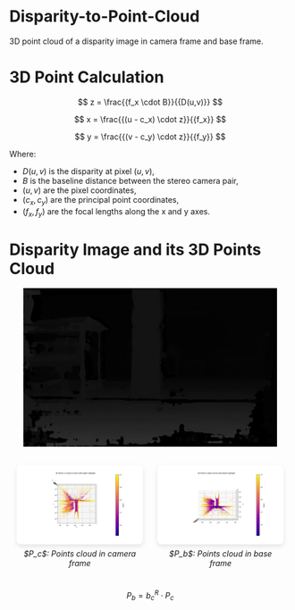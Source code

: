 # Disparity-to-Point-Cloud
3D point cloud of a disparity image in camera frame and base frame.

# 3D Point Calculation

$$
z = \frac{{f_x \cdot B}}{{D(u,v)}}
$$

$$
x = \frac{{(u - c_x) \cdot z}}{{f_x}}
$$

$$
y = \frac{{(v - c_y) \cdot z}}{{f_y}}
$$

Where:
- $D(u,v)$ is the disparity at pixel $(u,v)$,
- $B$ is the baseline distance between the stereo camera pair,
- $(u,v)$ are the pixel coordinates,
- $(c_x, c_y)$ are the principal point coordinates,
- $(f_x, f_y)$ are the focal lengths along the x and y axes.

# Disparity Image and its 3D Points Cloud

<div style="text-align: center;">
  <img src="Assignment/Disparity.png" alt="Disparity Image" style="max-width: 90%; height: auto;">
</div>

<div style="display: flex; justify-content: space-around; align-items: flex-start; margin-top: 20px;">
  <div style="flex: 0 0 45%; padding: 10px;">
    <img src="Assignment/camera_frame.png" alt="Camera Frame" style="max-width: 100%; height: auto; border-radius: 8px; box-shadow: 0 4px 8px rgba(0, 0, 0, 0.1);">
    <p style="text-align: center; font-style: italic; margin-top: 5px;">$P_c$: Points cloud in camera frame</p>
  </div>
  <div style="flex: 0 0 45%; padding: 10px;">
    <img src="Assignment/base_frame.png" alt="Base Frame" style="max-width: 100%; height: auto; border-radius: 8px; box-shadow: 0 4px 8px rgba(0, 0, 0, 0.1);">
    <p style="text-align: center; font-style: italic; margin-top: 5px;">$P_b$: Points cloud in base frame</p>
  </div>
</div>

$$
P_b = b^R_c \cdot P_c 
$$
